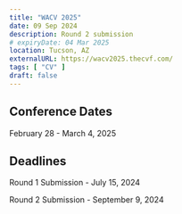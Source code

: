 ```yaml
---
title: "WACV 2025"
date: 09 Sep 2024
description: Round 2 submission
# expiryDate: 04 Mar 2025
location: Tucson, AZ
externalURL: https://wacv2025.thecvf.com/
tags: [ "CV" ]
draft: false
---
```


## Conference Dates

February 28 - March 4, 2025

## Deadlines

Round 1 Submission - July 15, 2024

Round 2 Submission - September 9, 2024